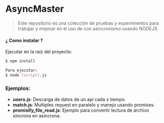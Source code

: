 # AsyncMaster
>Este repositorio es una colección de pruebas y experimientos para trabajar y mejorar en el uso de con asincronismo usando NODEJS.

#### ¿ Como instalar ?
Ejecutar en la raíz del proyecto:
```sh
$ npm install

Para ejecutar:
$ node [script].js
```

### Ejemplos:
- **users.js**: Descarga de datos de un api cada x tiempo.
- **match.js**: Multiples request en paralelo y manejo usando promises.
- **promisify_file_read.js**: Ejemplo para convertir lectura de archivo sincrona en asincrona.
